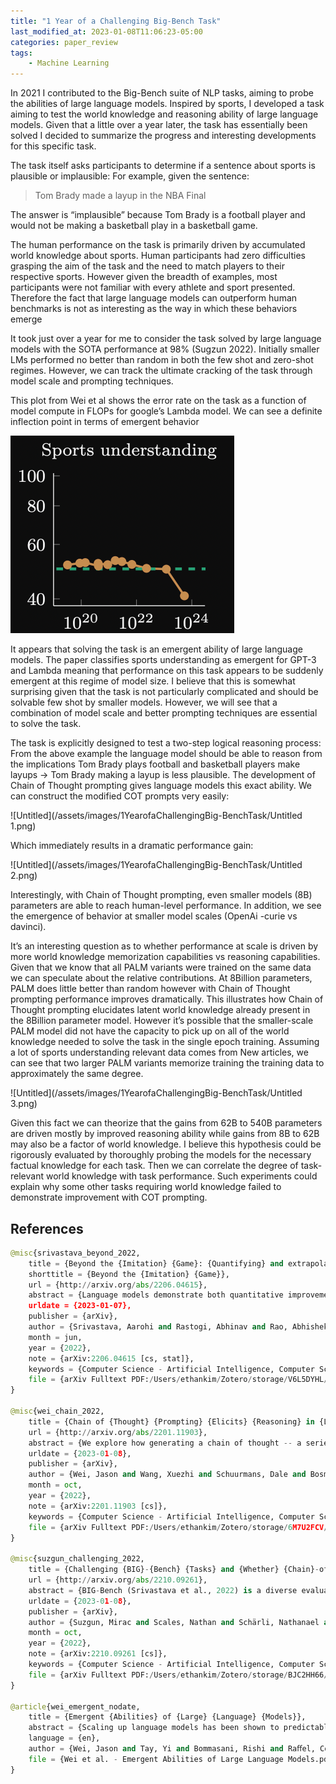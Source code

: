 ```yaml
---
title: "1 Year of a Challenging Big-Bench Task"
last_modified_at: 2023-01-08T11:06:23-05:00
categories: paper_review
tags:
    - Machine Learning
---
```


In 2021 I contributed to the Big-Bench suite of NLP tasks, aiming to probe the abilities of large language models. Inspired by sports, I developed a task aiming to test the world knowledge and reasoning ability of large language models. Given that a little over a year later, the task has essentially been solved I decided to summarize the progress and interesting developments for this specific task. 

The task itself asks participants to determine if a sentence about sports is plausible or implausible: For example, given the sentence:

> Tom Brady made a layup in the NBA Final
> 

The answer is “implausible” because Tom Brady is a football player and would not be making a basketball play in a basketball game. 

The human performance on the task is primarily driven by accumulated world knowledge about sports. Human participants had zero difficulties grasping the aim of the task and the need to match players to their respective sports. However given the breadth of examples, most participants were not familiar with every athlete and sport presented. Therefore the fact that large language models can outperform human benchmarks is not as interesting as the way in which these behaviors emerge 

It took just over a year for me to consider the task solved by large language models with the SOTA performance at 98% (Sugzun 2022).  Initially smaller LMs performed no better than random in both the few shot and zero-shot regimes. However, we can track the ultimate cracking of the task through model scale and prompting techniques.

This plot from Wei et al shows the error rate on the task as a function of model compute in FLOPs for google’s Lambda model. We can see a definite inflection point in terms of emergent behavior 

![Untitled](/assets/images/1YearofaChallengingBig-BenchTask/Untitled.png)

It appears that solving the task is an emergent ability of large language models. The paper classifies sports understanding as emergent for GPT-3 and Lambda meaning that performance on this task appears to be suddenly emergent at this regime of model size. I believe that this is somewhat surprising given that the task is not particularly complicated and should be solvable few shot by smaller models. However, we will see that a combination of model scale and better prompting techniques are essential to solve the task. 

The task is explicitly designed to test a two-step logical reasoning process: From the above example the language model should be able to reason from the implications Tom Brady plays football and basketball players make layups → Tom Brady making a layup is less plausible. The development of Chain of Thought prompting gives language models this exact ability.  We can construct the modified COT prompts very easily:

![Untitled](/assets/images/1YearofaChallengingBig-BenchTask/Untitled 1.png)

Which immediately results in a dramatic performance gain:

![Untitled](/assets/images/1YearofaChallengingBig-BenchTask/Untitled 2.png)

Interestingly, with Chain of Thought prompting, even smaller models (8B) parameters are able to reach human-level performance.  In addition, we see the emergence of behavior at smaller model scales (OpenAi -curie vs davinci). 

It’s an interesting question as to whether performance at scale is driven by more world knowledge memorization capabilities vs reasoning capabilities. Given that we know that all PALM variants were trained on the same data we can speculate about the relative contributions. At 8Billion parameters, PALM does little better than random however with Chain of Thought prompting performance improves dramatically.  This illustrates how Chain of Thought prompting elucidates latent world knowledge already present in the 8Billion parameter model.  However it’s possible that the smaller-scale PALM model did not have the capacity to pick up on all of the world knowledge needed to solve the task in the single epoch training. Assuming a lot of sports understanding relevant data comes from New articles, we can see that two larger PALM variants memorize training the training data to approximately the same degree. 

![Untitled](/assets/images/1YearofaChallengingBig-BenchTask/Untitled 3.png)

Given this fact we can theorize that the gains from 62B to 540B parameters are driven mostly by improved reasoning ability while gains from 8B to 62B may also be a factor of world knowledge. I believe this hypothesis could be rigorously evaluated by thoroughly probing the models for the necessary factual knowledge for each task. Then we can correlate the degree of task-relevant world knowledge with task performance. Such experiments could explain why some other tasks requiring world knowledge failed to demonstrate improvement with COT prompting. 

## References

```python
@misc{srivastava_beyond_2022,
	title = {Beyond the {Imitation} {Game}: {Quantifying} and extrapolating the capabilities of language models},
	shorttitle = {Beyond the {Imitation} {Game}},
	url = {http://arxiv.org/abs/2206.04615},
	abstract = {Language models demonstrate both quantitative improvement and new qualitative capabilities with increasing scale. Despite their potentially transformative impact, these new capabilities are as yet poorly characterized. In order to inform future research, prepare for disruptive new model capabilities, and ameliorate socially harmful effects, it is vital that we understand the present and near-future capabilities and limitations of language models. To address this challenge, we introduce the Beyond the Imitation Game benchmark (BIG-bench). BIG-bench currently consists of 204 tasks, contributed by 442 authors across 132 institutions. Task topics are diverse, drawing problems from linguistics, childhood development, math, common-sense reasoning, biology, physics, social bias, software development, and beyond. BIG-bench focuses on tasks that are believed to be beyond the capabilities of current language models. We evaluate the behavior of OpenAI's GPT models, Google-internal dense transformer architectures, and Switch-style sparse transformers on BIG-bench, across model sizes spanning millions to hundreds of billions of parameters. In addition, a team of human expert raters performed all tasks in order to provide a strong baseline. Findings include: model performance and calibration both improve with scale, but are poor in absolute terms (and when compared with rater performance); performance is remarkably similar across model classes, though with benefits from sparsity; tasks that improve gradually and predictably commonly involve a large knowledge or memorization component, whereas tasks that exhibit "breakthrough" behavior at a critical scale often involve multiple steps or components, or brittle metrics; social bias typically increases with scale in settings with ambiguous context, but this can be improved with prompting.},
	urldate = {2023-01-07},
	publisher = {arXiv},
	author = {Srivastava, Aarohi and Rastogi, Abhinav and Rao, Abhishek and Shoeb, Abu Awal Md and Abid, Abubakar and Fisch, Adam and Brown, Adam R. and Santoro, Adam and Gupta, Aditya and Garriga-Alonso, Adrià and Kluska, Agnieszka and Lewkowycz, Aitor and Agarwal, Akshat and Power, Alethea and Ray, Alex and Warstadt, Alex and Kocurek, Alexander W. and Safaya, Ali and Tazarv, Ali and Xiang, Alice and Parrish, Alicia and Nie, Allen and Hussain, Aman and Askell, Amanda and Dsouza, Amanda and Slone, Ambrose and Rahane, Ameet and Iyer, Anantharaman S. and Andreassen, Anders and Madotto, Andrea and Santilli, Andrea and Stuhlmüller, Andreas and Dai, Andrew and La, Andrew and Lampinen, Andrew and Zou, Andy and Jiang, Angela and Chen, Angelica and Vuong, Anh and Gupta, Animesh and Gottardi, Anna and Norelli, Antonio and Venkatesh, Anu and Gholamidavoodi, Arash and Tabassum, Arfa and Menezes, Arul and Kirubarajan, Arun and Mullokandov, Asher and Sabharwal, Ashish and Herrick, Austin and Efrat, Avia and Erdem, Aykut and Karakaş, Ayla and Roberts, B. Ryan and Loe, Bao Sheng and Zoph, Barret and Bojanowski, Bartłomiej and Özyurt, Batuhan and Hedayatnia, Behnam and Neyshabur, Behnam and Inden, Benjamin and Stein, Benno and Ekmekci, Berk and Lin, Bill Yuchen and Howald, Blake and Diao, Cameron and Dour, Cameron and Stinson, Catherine and Argueta, Cedrick and Ramírez, César Ferri and Singh, Chandan and Rathkopf, Charles and Meng, Chenlin and Baral, Chitta and Wu, Chiyu and Callison-Burch, Chris and Waites, Chris and Voigt, Christian and Manning, Christopher D. and Potts, Christopher and Ramirez, Cindy and Rivera, Clara E. and Siro, Clemencia and Raffel, Colin and Ashcraft, Courtney and Garbacea, Cristina and Sileo, Damien and Garrette, Dan and Hendrycks, Dan and Kilman, Dan and Roth, Dan and Freeman, Daniel and Khashabi, Daniel and Levy, Daniel and González, Daniel Moseguí and Perszyk, Danielle and Hernandez, Danny and Chen, Danqi and Ippolito, Daphne and Gilboa, Dar and Dohan, David and Drakard, David and Jurgens, David and Datta, Debajyoti and Ganguli, Deep and Emelin, Denis and Kleyko, Denis and Yuret, Deniz and Chen, Derek and Tam, Derek and Hupkes, Dieuwke and Misra, Diganta and Buzan, Dilyar and Mollo, Dimitri Coelho and Yang, Diyi and Lee, Dong-Ho and Shutova, Ekaterina and Cubuk, Ekin Dogus and Segal, Elad and Hagerman, Eleanor and Barnes, Elizabeth and Donoway, Elizabeth and Pavlick, Ellie and Rodola, Emanuele and Lam, Emma and Chu, Eric and Tang, Eric and Erdem, Erkut and Chang, Ernie and Chi, Ethan A. and Dyer, Ethan and Jerzak, Ethan and Kim, Ethan and Manyasi, Eunice Engefu and Zheltonozhskii, Evgenii and Xia, Fanyue and Siar, Fatemeh and Martínez-Plumed, Fernando and Happé, Francesca and Chollet, Francois and Rong, Frieda and Mishra, Gaurav and Winata, Genta Indra and de Melo, Gerard and Kruszewski, Germán and Parascandolo, Giambattista and Mariani, Giorgio and Wang, Gloria and Jaimovitch-López, Gonzalo and Betz, Gregor and Gur-Ari, Guy and Galijasevic, Hana and Kim, Hannah and Rashkin, Hannah and Hajishirzi, Hannaneh and Mehta, Harsh and Bogar, Hayden and Shevlin, Henry and Schütze, Hinrich and Yakura, Hiromu and Zhang, Hongming and Wong, Hugh Mee and Ng, Ian and Noble, Isaac and Jumelet, Jaap and Geissinger, Jack and Kernion, Jackson and Hilton, Jacob and Lee, Jaehoon and Fisac, Jaime Fernández and Simon, James B. and Koppel, James and Zheng, James and Zou, James and Kocoń, Jan and Thompson, Jana and Kaplan, Jared and Radom, Jarema and Sohl-Dickstein, Jascha and Phang, Jason and Wei, Jason and Yosinski, Jason and Novikova, Jekaterina and Bosscher, Jelle and Marsh, Jennifer and Kim, Jeremy and Taal, Jeroen and Engel, Jesse and Alabi, Jesujoba and Xu, Jiacheng and Song, Jiaming and Tang, Jillian and Waweru, Joan and Burden, John and Miller, John and Balis, John U. and Berant, Jonathan and Frohberg, Jörg and Rozen, Jos and Hernandez-Orallo, Jose and Boudeman, Joseph and Jones, Joseph and Tenenbaum, Joshua B. and Rule, Joshua S. and Chua, Joyce and Kanclerz, Kamil and Livescu, Karen and Krauth, Karl and Gopalakrishnan, Karthik and Ignatyeva, Katerina and Markert, Katja and Dhole, Kaustubh D. and Gimpel, Kevin and Omondi, Kevin and Mathewson, Kory and Chiafullo, Kristen and Shkaruta, Ksenia and Shridhar, Kumar and McDonell, Kyle and Richardson, Kyle and Reynolds, Laria and Gao, Leo and Zhang, Li and Dugan, Liam and Qin, Lianhui and Contreras-Ochando, Lidia and Morency, Louis-Philippe and Moschella, Luca and Lam, Lucas and Noble, Lucy and Schmidt, Ludwig and He, Luheng and Colón, Luis Oliveros and Metz, Luke and Şenel, Lütfi Kerem and Bosma, Maarten and Sap, Maarten and ter Hoeve, Maartje and Farooqi, Maheen and Faruqui, Manaal and Mazeika, Mantas and Baturan, Marco and Marelli, Marco and Maru, Marco and Quintana, Maria Jose Ramírez and Tolkiehn, Marie and Giulianelli, Mario and Lewis, Martha and Potthast, Martin and Leavitt, Matthew L. and Hagen, Matthias and Schubert, Mátyás and Baitemirova, Medina Orduna and Arnaud, Melody and McElrath, Melvin and Yee, Michael A. and Cohen, Michael and Gu, Michael and Ivanitskiy, Michael and Starritt, Michael and Strube, Michael and Swędrowski, Michał and Bevilacqua, Michele and Yasunaga, Michihiro and Kale, Mihir and Cain, Mike and Xu, Mimee and Suzgun, Mirac and Tiwari, Mo and Bansal, Mohit and Aminnaseri, Moin and Geva, Mor and Gheini, Mozhdeh and T, Mukund Varma and Peng, Nanyun and Chi, Nathan and Lee, Nayeon and Krakover, Neta Gur-Ari and Cameron, Nicholas and Roberts, Nicholas and Doiron, Nick and Nangia, Nikita and Deckers, Niklas and Muennighoff, Niklas and Keskar, Nitish Shirish and Iyer, Niveditha S. and Constant, Noah and Fiedel, Noah and Wen, Nuan and Zhang, Oliver and Agha, Omar and Elbaghdadi, Omar and Levy, Omer and Evans, Owain and Casares, Pablo Antonio Moreno and Doshi, Parth and Fung, Pascale and Liang, Paul Pu and Vicol, Paul and Alipoormolabashi, Pegah and Liao, Peiyuan and Liang, Percy and Chang, Peter and Eckersley, Peter and Htut, Phu Mon and Hwang, Pinyu and Miłkowski, Piotr and Patil, Piyush and Pezeshkpour, Pouya and Oli, Priti and Mei, Qiaozhu and Lyu, Qing and Chen, Qinlang and Banjade, Rabin and Rudolph, Rachel Etta and Gabriel, Raefer and Habacker, Rahel and Delgado, Ramón Risco and Millière, Raphaël and Garg, Rhythm and Barnes, Richard and Saurous, Rif A. and Arakawa, Riku and Raymaekers, Robbe and Frank, Robert and Sikand, Rohan and Novak, Roman and Sitelew, Roman and LeBras, Ronan and Liu, Rosanne and Jacobs, Rowan and Zhang, Rui and Salakhutdinov, Ruslan and Chi, Ryan and Lee, Ryan and Stovall, Ryan and Teehan, Ryan and Yang, Rylan and Singh, Sahib and Mohammad, Saif M. and Anand, Sajant and Dillavou, Sam and Shleifer, Sam and Wiseman, Sam and Gruetter, Samuel and Bowman, Samuel R. and Schoenholz, Samuel S. and Han, Sanghyun and Kwatra, Sanjeev and Rous, Sarah A. and Ghazarian, Sarik and Ghosh, Sayan and Casey, Sean and Bischoff, Sebastian and Gehrmann, Sebastian and Schuster, Sebastian and Sadeghi, Sepideh and Hamdan, Shadi and Zhou, Sharon and Srivastava, Shashank and Shi, Sherry and Singh, Shikhar and Asaadi, Shima and Gu, Shixiang Shane and Pachchigar, Shubh and Toshniwal, Shubham and Upadhyay, Shyam and Shyamolima and Debnath and Shakeri, Siamak and Thormeyer, Simon and Melzi, Simone and Reddy, Siva and Makini, Sneha Priscilla and Lee, Soo-Hwan and Torene, Spencer and Hatwar, Sriharsha and Dehaene, Stanislas and Divic, Stefan and Ermon, Stefano and Biderman, Stella and Lin, Stephanie and Prasad, Stephen and Piantadosi, Steven T. and Shieber, Stuart M. and Misherghi, Summer and Kiritchenko, Svetlana and Mishra, Swaroop and Linzen, Tal and Schuster, Tal and Li, Tao and Yu, Tao and Ali, Tariq and Hashimoto, Tatsu and Wu, Te-Lin and Desbordes, Théo and Rothschild, Theodore and Phan, Thomas and Wang, Tianle and Nkinyili, Tiberius and Schick, Timo and Kornev, Timofei and Telleen-Lawton, Timothy and Tunduny, Titus and Gerstenberg, Tobias and Chang, Trenton and Neeraj, Trishala and Khot, Tushar and Shultz, Tyler and Shaham, Uri and Misra, Vedant and Demberg, Vera and Nyamai, Victoria and Raunak, Vikas and Ramasesh, Vinay and Prabhu, Vinay Uday and Padmakumar, Vishakh and Srikumar, Vivek and Fedus, William and Saunders, William and Zhang, William and Vossen, Wout and Ren, Xiang and Tong, Xiaoyu and Zhao, Xinran and Wu, Xinyi and Shen, Xudong and Yaghoobzadeh, Yadollah and Lakretz, Yair and Song, Yangqiu and Bahri, Yasaman and Choi, Yejin and Yang, Yichi and Hao, Yiding and Chen, Yifu and Belinkov, Yonatan and Hou, Yu and Hou, Yufang and Bai, Yuntao and Seid, Zachary and Zhao, Zhuoye and Wang, Zijian and Wang, Zijie J. and Wang, Zirui and Wu, Ziyi},
	month = jun,
	year = {2022},
	note = {arXiv:2206.04615 [cs, stat]},
	keywords = {Computer Science - Artificial Intelligence, Computer Science - Computation and Language, Computer Science - Computers and Society, Computer Science - Machine Learning, Statistics - Machine Learning},
	file = {arXiv Fulltext PDF:/Users/ethankim/Zotero/storage/V6L5DYHL/Srivastava et al. - 2022 - Beyond the Imitation Game Quantifying and extrapo.pdf:application/pdf;arXiv.org Snapshot:/Users/ethankim/Zotero/storage/86IGRL9V/2206.html:text/html},
}

@misc{wei_chain_2022,
	title = {Chain of {Thought} {Prompting} {Elicits} {Reasoning} in {Large} {Language} {Models}},
	url = {http://arxiv.org/abs/2201.11903},
	abstract = {We explore how generating a chain of thought -- a series of intermediate reasoning steps -- significantly improves the ability of large language models to perform complex reasoning. In particular, we show how such reasoning abilities emerge naturally in sufficiently large language models via a simple method called chain of thought prompting, where a few chain of thought demonstrations are provided as exemplars in prompting. Experiments on three large language models show that chain of thought prompting improves performance on a range of arithmetic, commonsense, and symbolic reasoning tasks. The empirical gains can be striking. For instance, prompting a 540B-parameter language model with just eight chain of thought exemplars achieves state of the art accuracy on the GSM8K benchmark of math word problems, surpassing even finetuned GPT-3 with a verifier.},
	urldate = {2023-01-08},
	publisher = {arXiv},
	author = {Wei, Jason and Wang, Xuezhi and Schuurmans, Dale and Bosma, Maarten and Ichter, Brian and Xia, Fei and Chi, Ed and Le, Quoc and Zhou, Denny},
	month = oct,
	year = {2022},
	note = {arXiv:2201.11903 [cs]},
	keywords = {Computer Science - Artificial Intelligence, Computer Science - Computation and Language},
	file = {arXiv Fulltext PDF:/Users/ethankim/Zotero/storage/6M7U2FCV/Wei et al. - 2022 - Chain of Thought Prompting Elicits Reasoning in La.pdf:application/pdf;arXiv.org Snapshot:/Users/ethankim/Zotero/storage/88TQ5JZZ/2201.html:text/html},
}

@misc{suzgun_challenging_2022,
	title = {Challenging {BIG}-{Bench} {Tasks} and {Whether} {Chain}-of-{Thought} {Can} {Solve} {Them}},
	url = {http://arxiv.org/abs/2210.09261},
	abstract = {BIG-Bench (Srivastava et al., 2022) is a diverse evaluation suite that focuses on tasks believed to be beyond the capabilities of current language models. Language models have already made good progress on this benchmark, with the best model in the BIG-Bench paper outperforming average reported human-rater results on 65\% of the BIG-Bench tasks via few-shot prompting. But on what tasks do language models fall short of average human-rater performance, and are those tasks actually unsolvable by current language models? In this work, we focus on a suite of 23 challenging BIG-Bench tasks which we call BIG-Bench Hard (BBH). These are the task for which prior language model evaluations did not outperform the average human-rater. We find that applying chain-of-thought (CoT) prompting to BBH tasks enables PaLM to surpass the average human-rater performance on 10 of the 23 tasks, and Codex (code-davinci-002) to surpass the average human-rater performance on 17 of the 23 tasks. Since many tasks in BBH require multi-step reasoning, few-shot prompting without CoT, as done in the BIG-Bench evaluations (Srivastava et al., 2022), substantially underestimates the best performance and capabilities of language models, which is better captured via CoT prompting. As further analysis, we explore the interaction between CoT and model scale on BBH, finding that CoT enables emergent task performance on several BBH tasks with otherwise flat scaling curves.},
	urldate = {2023-01-08},
	publisher = {arXiv},
	author = {Suzgun, Mirac and Scales, Nathan and Schärli, Nathanael and Gehrmann, Sebastian and Tay, Yi and Chung, Hyung Won and Chowdhery, Aakanksha and Le, Quoc V. and Chi, Ed H. and Zhou, Denny and Wei, Jason},
	month = oct,
	year = {2022},
	note = {arXiv:2210.09261 [cs]},
	keywords = {Computer Science - Artificial Intelligence, Computer Science - Computation and Language},
	file = {arXiv Fulltext PDF:/Users/ethankim/Zotero/storage/BJC2HH66/Suzgun et al. - 2022 - Challenging BIG-Bench Tasks and Whether Chain-of-T.pdf:application/pdf;arXiv.org Snapshot:/Users/ethankim/Zotero/storage/XAVAF53N/2210.html:text/html},
}

@article{wei_emergent_nodate,
	title = {Emergent {Abilities} of {Large} {Language} {Models}},
	abstract = {Scaling up language models has been shown to predictably improve performance and sample eﬃciency on a wide range of downstream tasks. This paper instead discusses an unpredictable phenomenon that we refer to as emergent abilities of large language models. We consider an ability to be emergent if it is not present in smaller models but is present in larger models. Thus, emergent abilities cannot be predicted simply by extrapolating the performance of smaller models. The existence of such emergence raises the question of whether additional scaling could potentially further expand the range of capabilities of language models.},
	language = {en},
	author = {Wei, Jason and Tay, Yi and Bommasani, Rishi and Raﬀel, Colin and Zoph, Barret and Borgeaud, Sebastian and Yogatama, Dani and Bosma, Maarten and Zhou, Denny and Metzler, Donald and Chi, Ed H and Hashimoto, Tatsunori and Vinyals, Oriol and Liang, Percy and Dean, Jeﬀ and Fedus, William},
	file = {Wei et al. - Emergent Abilities of Large Language Models.pdf:/Users/ethankim/Zotero/storage/6QZFBPBV/Wei et al. - Emergent Abilities of Large Language Models.pdf:application/pdf},
}
```